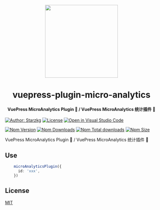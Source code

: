 <!-- markdownlint-disable -->
<p align="center">
  <img width="240" src="https://vuepress-star.shentuzhigang.cn/images/hero.png" style="text-align: center;"/>
</p>
<h1 align="center">vuepress-plugin-micro-analytics</h1>
<h4 align="center">VuePress MicroAnalytics Plugin 📄 / VuePress MicroAnalytics 统计插件 📄</h4>

[![Author: Starzkg](https://img.shields.io/badge/Author-Starzkg-blue.svg?style=for-the-badge)](https://shentuzhigang.cn)
[![License](https://img.shields.io/npm/l/@starzkg/vuepress-plugin-micro-analytics.svg?style=for-the-badge)](https://github.com/vuepress-star/vuepress-plugin-analytics/blob/main/LICENSE)
[![Open in Visual Studio Code](https://img.shields.io/badge/-open%20in%20vscode-blue?style=for-the-badge&logo=visualstudiocode)](https://open.vscode.dev/vuepress-star/vuepress-plugin-analytics)

<!-- markdownlint-restore -->

[![Npm Version](https://img.shields.io/npm/v/@starzkg/vuepress-plugin-micro-analytics.svg?style=flat-square&logo=npm)](https://www.npmjs.com/package/@starzkg/vuepress-plugin-micro-analytics)
[![Npm Downloads](https://img.shields.io/npm/dm/@starzkg/vuepress-plugin-micro-analytics.svg?style=flat-square&logo=npm)](https://www.npmjs.com/package/@starzkg/vuepress-plugin-micro-analytics)
[![Npm Total downloads](https://img.shields.io/npm/dt/@starzkg/vuepress-plugin-micro-analytics?style=flat-square&logo=npm)](https://www.npmjs.com/package/@starzkg/vuepress-plugin-micro-analytics)
[![Npm Size](https://img.shields.io/bundlephobia/min/@starzkg/vuepress-plugin-micro-analytics?style=flat-square&logo=npm)](https://www.npmjs.com/package/@starzkg/vuepress-plugin-micro-analytics)

VuePress MicroAnalytics Plugin 📄 / VuePress MicroAnalytics 统计插件 📄

## Use
```typescript
    microAnalyticsPlugin({
      id: 'xxx',
    })
```

## License

[MIT](https://github.com/vuepress-star/vuepress-plugin-analytics/blob/main/packages/@starzkg/vuepress-plugin-micro-analytics/LICENSE)
